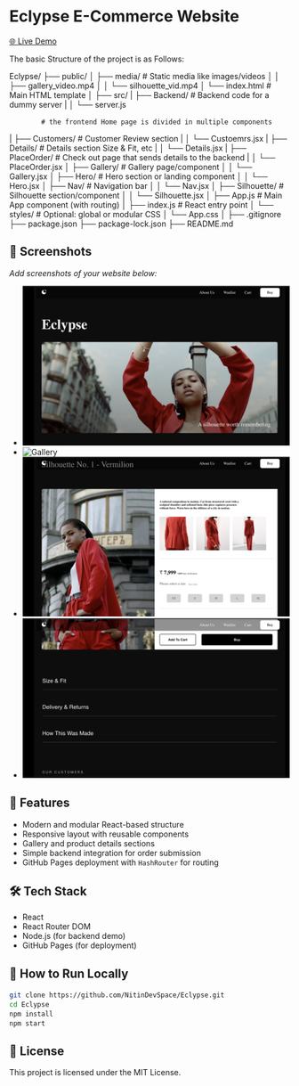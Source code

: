 # Eclypse E-Commerce Website

[🌐 Live Demo](https://nitindevspace.github.io/Eclypse)  

The basic Structure of the project is as Follows:

Eclypse/
├── public/
│   ├── media/                     # Static media like images/videos
│   │   ├── gallery_video.mp4
│   │   └── silhouette_vid.mp4
│   └── index.html                 # Main HTML template
│
├── src/
|   ├── Backend/                   # Backend code for a dummy server
|   │   └── server.js
            
            # the frontend Home page is divided in multiple components

|   ├── Customers/                 # Customer Review section
|   │   └── Custoemrs.jsx
|   ├── Details/                   # Details section Size & Fit, etc
|   │   └── Details.jsx
|   ├── PlaceOrder/                # Check out page that sends details to the backend
|   │   └── PlaceOrder.jsx
│   ├── Gallery/                   # Gallery page/component
│   │   └── Gallery.jsx
│   ├── Hero/                      # Hero section or landing component
│   │   └── Hero.jsx
│   ├── Nav/                       # Navigation bar
│   │   └── Nav.jsx
│   ├── Silhouette/               # Silhouette section/component
│   │   └── Silhouette.jsx
│   ├── App.js                    # Main App component (with routing)
│   ├── index.js                  # React entry point
│   └── styles/                   # Optional: global or modular CSS
│       └── App.css
│
├── .gitignore
├── package.json
├── package-lock.json
├── README.md


## 📸 Screenshots

_Add screenshots of your website below:_

- ![Hero](./public/media/Hero_Screenshot.png)
- ![Gallery](./public/media/Gallery_screenshot.png)
- ![Silhoute](./public/media/Silhoute_screenshot.png)
- ![Details](./public/media/Details_screenshot.png)

## 📖 Features

- Modern and modular React-based structure
- Responsive layout with reusable components
- Gallery and product details sections
- Simple backend integration for order submission
- GitHub Pages deployment with `HashRouter` for routing

## 🛠 Tech Stack

- React
- React Router DOM
- Node.js (for backend demo)
- GitHub Pages (for deployment)

## 🚀 How to Run Locally

```bash
git clone https://github.com/NitinDevSpace/Eclypse.git
cd Eclypse
npm install
npm start
```

## 🧾 License

This project is licensed under the MIT License.
